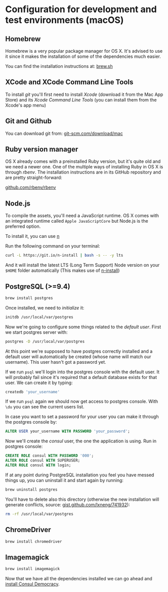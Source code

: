 # Configuration for development and test environments (macOS)

## Homebrew

Homebrew is a very popular package manager for OS X. It's advised to use it since it makes the installation of some of the dependencies much easier.

You can find the installation instructions at: [brew.sh](http://brew.sh)

## XCode and XCode Command Line Tools

To install *git* you'll first need to install *Xcode* (download it from the Mac App Store) and its *Xcode Command Line Tools* (you can install them from the Xcode's app menu)

## Git and Github

You can download git from: [git-scm.com/download/mac](https://git-scm.com/download/mac)

## Ruby version manager

OS X already comes with a preinstalled Ruby version, but it's quite old and we need a newer one. One of the multiple ways of installing Ruby in OS X is through *rbenv*. The installation instructions are in its GitHub repository and are pretty straight-forward:

[github.com/rbenv/rbenv](https://github.com/rbenv/rbenv)

## Node.js

To compile the assets, you'll need a JavaScript runtime. OS X comes with an integrated runtime called `Apple JavaScriptCore` but Node.js is the preferred option.

To install it, you can use [n](https://github.com/tj/n)

Run the following command on your terminal:

```bash
curl -L https://git.io/n-install | bash -s -- -y lts
```

And it will install the latest LTS (Long Term Support) Node version on your `$HOME` folder automatically (This makes use of [n-install](https://github.com/mklement0/n-install))

## PostgreSQL (>=9.4)

```bash
brew install postgres
```

Once installed, we need to *initialize* it:

```bash
initdb /usr/local/var/postgres
```

Now we're going to configure some things related to the *default user*. First we start postgres server with:

```bash
postgres -D /usr/local/var/postgres
```

At this point we're supposed to have postgres correctly installed and a default user will automatically be created (whose name will match our username). This user hasn't got a password yet.

If we run `psql` we'll login into the postgres console with the default user. It will probably fail since it's required that a default database exists for that user. We can create it by typing:

```bash
createdb 'your_username'
```

If we run `psql` again we should now get access to postgres console. With `\du` you can see the current users list.

In case you want to set a password for your user you can make it through the postgres console by:

```sql
ALTER USER your_username WITH PASSWORD 'your_password';
```

Now we'll create the *consul* user, the one the application is using. Run in postgres console:

```sql
CREATE ROLE consul WITH PASSWORD '000';
ALTER ROLE consul WITH SUPERUSER;
ALTER ROLE consul WITH login;
```

If at any point during PostgreSQL installation you feel you have messed things up, you can uninstall it and start again by running:

```bash
brew uninstall postgres
```

You'll have to delete also this directory (otherwise the new installation will generate conflicts, source: [gist.github.com/lxneng/741932](https://gist.github.com/lxneng/741932)):

```bash
rm -rf /usr/local/var/postgres
```

## ChromeDriver

```bash
brew install chromedriver
```

## Imagemagick

```bash
brew install imagemagick
```

Now that we have all the dependencies installed we can go ahead and [install Consul Democracy](local_installation.md).
